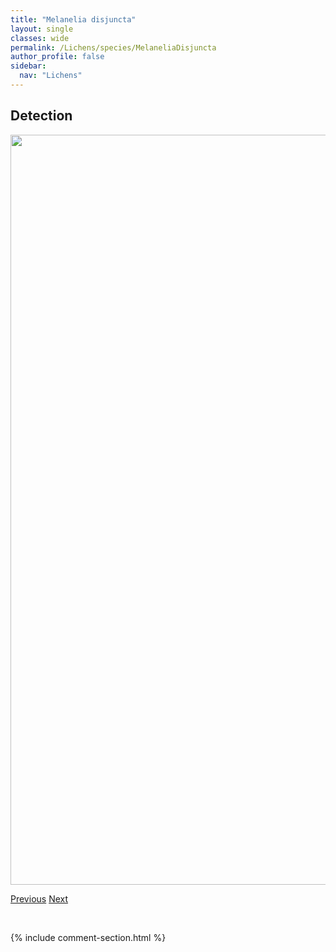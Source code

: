 ```yaml
---
title: "Melanelia disjuncta"
layout: single
classes: wide
permalink: /Lichens/species/MelaneliaDisjuncta
author_profile: false
sidebar:
  nav: "Lichens"
---
```


<h2>Detection</h2>

<a href="https://drive.google.com/uc?export=view&id=1k33hmrEqBZ8wJU8lipimsGxHEL6qQ5l4">
<img src="https://drive.google.com/uc?export=view&id=1k33hmrEqBZ8wJU8lipimsGxHEL6qQ5l4" height = "1200" width = "800">
</a>


<a href="/DevelopmentWebsite/Lichens/species/MassalongiaCarnosa" class="pagination--pager" title="Massalongia carnosa">Previous</a> <a href="/DevelopmentWebsite/Lichens/species/MelaneliaHepatizon" class="pagination--pager" title="Melanelia hepatizon">Next</a>

<p>&nbsp;</p>

{% include comment-section.html %}
